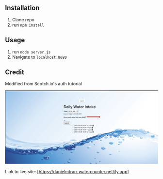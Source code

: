 ## Installation

1. Clone repo
2. run `npm install`

## Usage

1. run `node server.js`
2. Navigate to `localhost:8080`

## Credit

Modified from Scotch.io's auth tutorial

<img src="waterCounter.png"></img>

Link to live site: [https://danielmtran-watercounter.netlify.app]